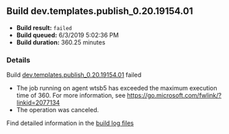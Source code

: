 ## Build dev.templates.publish_0.20.19154.01
- **Build result:** `failed`
- **Build queued:** 6/3/2019 5:02:36 PM
- **Build duration:** 360.25 minutes
### Details
Build [dev.templates.publish_0.20.19154.01](https://winappstudio.visualstudio.com/web/build.aspx?pcguid=a4ef43be-68ce-4195-a619-079b4d9834c2&builduri=vstfs%3a%2f%2f%2fBuild%2fBuild%2f28331) failed

+ The job running on agent wtsb5 has exceeded the maximum execution time of 360. For more information, see https://go.microsoft.com/fwlink/?linkid=2077134 
+ The operation was canceled.

Find detailed information in the [build log files](https://uwpctdiags.blob.core.windows.net/buildlogs/dev.templates.publish_0.20.19154.01_logs.zip)
